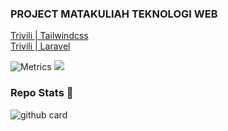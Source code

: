 ### PROJECT MATAKULIAH TEKNOLOGI WEB
<a href="https://github.com/trivili-tailwindcss">Trivili | Tailwindcss</a><br>
<a href="https://github.com/trivili-laravel">Trivili | Laravel</a>

![Metrics](https://metrics.lecoq.io/odetv?template=classic&repositories.forks=true&languages=1&languages.colors=github&languages.threshold=0%25&config.timezone=Asia%2FJakarta)
<a href="https://github.com/odetv"><img src="https://github-readme-stats.vercel.app/api?username=odetv&show_icons=true&theme=radical"></a>

### Repo Stats 🔭
![github card](https://github-readme-stats.vercel.app/api/pin/?username=odetv&repo=PROJECT-TEKNOWEB&theme=dark)

